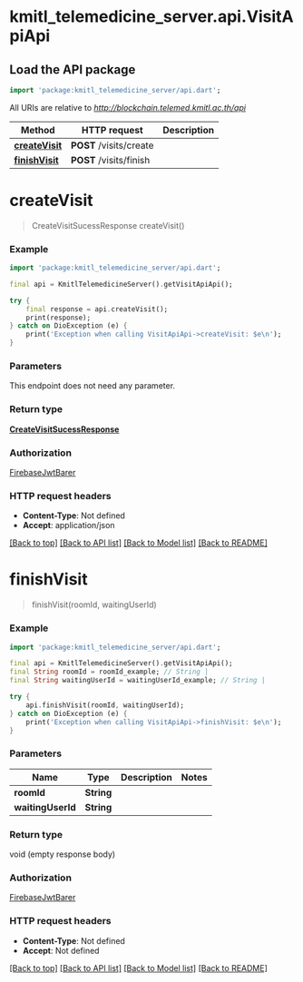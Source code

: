 # kmitl_telemedicine_server.api.VisitApiApi

## Load the API package
```dart
import 'package:kmitl_telemedicine_server/api.dart';
```

All URIs are relative to *http://blockchain.telemed.kmitl.ac.th/api*

Method | HTTP request | Description
------------- | ------------- | -------------
[**createVisit**](VisitApiApi.md#createvisit) | **POST** /visits/create | 
[**finishVisit**](VisitApiApi.md#finishvisit) | **POST** /visits/finish | 


# **createVisit**
> CreateVisitSucessResponse createVisit()



### Example
```dart
import 'package:kmitl_telemedicine_server/api.dart';

final api = KmitlTelemedicineServer().getVisitApiApi();

try {
    final response = api.createVisit();
    print(response);
} catch on DioException (e) {
    print('Exception when calling VisitApiApi->createVisit: $e\n');
}
```

### Parameters
This endpoint does not need any parameter.

### Return type

[**CreateVisitSucessResponse**](CreateVisitSucessResponse.md)

### Authorization

[FirebaseJwtBarer](../README.md#FirebaseJwtBarer)

### HTTP request headers

 - **Content-Type**: Not defined
 - **Accept**: application/json

[[Back to top]](#) [[Back to API list]](../README.md#documentation-for-api-endpoints) [[Back to Model list]](../README.md#documentation-for-models) [[Back to README]](../README.md)

# **finishVisit**
> finishVisit(roomId, waitingUserId)



### Example
```dart
import 'package:kmitl_telemedicine_server/api.dart';

final api = KmitlTelemedicineServer().getVisitApiApi();
final String roomId = roomId_example; // String | 
final String waitingUserId = waitingUserId_example; // String | 

try {
    api.finishVisit(roomId, waitingUserId);
} catch on DioException (e) {
    print('Exception when calling VisitApiApi->finishVisit: $e\n');
}
```

### Parameters

Name | Type | Description  | Notes
------------- | ------------- | ------------- | -------------
 **roomId** | **String**|  | 
 **waitingUserId** | **String**|  | 

### Return type

void (empty response body)

### Authorization

[FirebaseJwtBarer](../README.md#FirebaseJwtBarer)

### HTTP request headers

 - **Content-Type**: Not defined
 - **Accept**: Not defined

[[Back to top]](#) [[Back to API list]](../README.md#documentation-for-api-endpoints) [[Back to Model list]](../README.md#documentation-for-models) [[Back to README]](../README.md)

